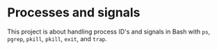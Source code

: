 # Processes and signals

This project is about handling process ID's and signals in Bash
with `ps`, `pgrep`, `pkill`, `pkill`, `exit`, and `trap`.
